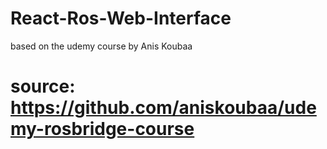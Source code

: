 # React-Ros-Web-Interface
based on the udemy course by Anis Koubaa

# source: https://github.com/aniskoubaa/udemy-rosbridge-course

